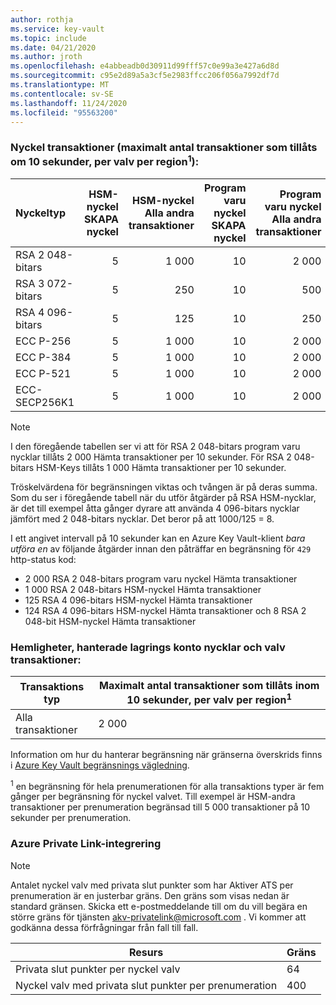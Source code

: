 ```yaml
---
author: rothja
ms.service: key-vault
ms.topic: include
ms.date: 04/21/2020
ms.author: jroth
ms.openlocfilehash: e4abbeadb0d30911d99fff57c0e99a3e427a6d8d
ms.sourcegitcommit: c95e2d89a5a3cf5e2983ffcc206f056a7992df7d
ms.translationtype: MT
ms.contentlocale: sv-SE
ms.lasthandoff: 11/24/2020
ms.locfileid: "95563200"
---
```

### <a name="key-transactions-maximum-transactions-allowed-in-10-seconds-per-vault-per-regionsup1sup"></a>Nyckel transaktioner (maximalt antal transaktioner som tillåts om 10 sekunder, per valv per region<sup>1</sup>):

|Nyckeltyp|HSM-nyckel<br>SKAPA nyckel|HSM-nyckel<br>Alla andra transaktioner|Program varu nyckel<br>SKAPA nyckel|Program varu nyckel<br>Alla andra transaktioner|
|:---|---:|---:|---:|---:|
|RSA 2 048-bitars|5|1 000|10|2 000|
|RSA 3 072-bitars|5|250|10|500|
|RSA 4 096-bitars|5|125|10|250|
|ECC P-256|5|1 000|10|2 000|
|ECC P-384|5|1 000|10|2 000|
|ECC P-521|5|1 000|10|2 000|
|ECC-SECP256K1|5|1 000|10|2 000|

> [!NOTE]
> I den föregående tabellen ser vi att för RSA 2 048-bitars program varu nycklar tillåts 2 000 Hämta transaktioner per 10 sekunder. För RSA 2 048-bitars HSM-Keys tillåts 1 000 Hämta transaktioner per 10 sekunder.
>
> Tröskelvärdena för begränsningen viktas och tvången är på deras summa. Som du ser i föregående tabell när du utför åtgärder på RSA HSM-nycklar, är det till exempel åtta gånger dyrare att använda 4 096-bitars nycklar jämfört med 2 048-bitars nycklar. Det beror på att 1000/125 = 8.
>
> I ett angivet intervall på 10 sekunder kan en Azure Key Vault-klient *bara utföra en* av följande åtgärder innan den påträffar en begränsning för `429` http-status kod:
> - 2 000 RSA 2 048-bitars program varu nyckel Hämta transaktioner
> - 1 000 RSA 2 048-bitars HSM-nyckel Hämta transaktioner
> - 125 RSA 4 096-bitars HSM-nyckel Hämta transaktioner
> - 124 RSA 4 096-bitars HSM-nyckel Hämta transaktioner och 8 RSA 2 048-bit HSM-nyckel Hämta transaktioner

### <a name="secrets-managed-storage-account-keys-and-vault-transactions"></a>Hemligheter, hanterade lagrings konto nycklar och valv transaktioner:

| Transaktions typ | Maximalt antal transaktioner som tillåts inom 10 sekunder, per valv per region<sup>1</sup> |
| --- | --- |
| Alla transaktioner |2 000 |

Information om hur du hanterar begränsning när gränserna överskrids finns i [Azure Key Vault begränsnings vägledning](../articles/key-vault/general/overview-throttling.md).

<sup>1</sup> en begränsning för hela prenumerationen för alla transaktions typer är fem gånger per begränsning för nyckel valvet. Till exempel är HSM-andra transaktioner per prenumeration begränsad till 5 000 transaktioner på 10 sekunder per prenumeration.

### <a name="azure-private-link-integration"></a>Azure Private Link-integrering

> [!NOTE]
> Antalet nyckel valv med privata slut punkter som har Aktiver ATS per prenumeration är en justerbar gräns. Den gräns som visas nedan är standard gränsen. Skicka ett e-postmeddelande till om du vill begära en större gräns för tjänsten akv-privatelink@microsoft.com . Vi kommer att godkänna dessa förfrågningar från fall till fall.

| Resurs | Gräns |
| -------- | ----- |
| Privata slut punkter per nyckel valv | 64 |
| Nyckel valv med privata slut punkter per prenumeration | 400 |